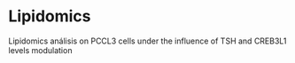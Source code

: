 # Lipidomics
 Lipidomics análisis on PCCL3 cells under the influence of TSH and CREB3L1 levels modulation
